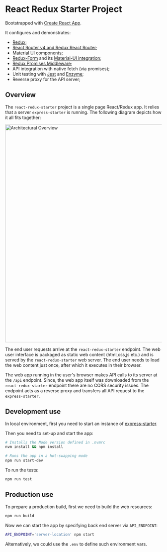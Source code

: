 # React Redux Starter Project

Bootstrapped with [Create React App](https://github.com/facebookincubator/create-react-app).

It configures and demonstrates:

- [Redux](http://redux.js.org/);
- [React Router v4 and Redux React Router](https://github.com/ReactTraining/react-router);
- [Material UI](http://www.material-ui.com/#/) components;
- [Redux-Form](https://github.com/erikras/redux-form) and its [Material-UI integration](https://github.com/erikras/redux-form-material-ui);
- [Redux Promises Middleware](https://github.com/pburtchaell/redux-promise-middleware);
- API integration with native fetch (via promises);
- Unit testing with [Jest](https://www.npmjs.com/package/jest) and [Enzyme](https://github.com/airbnb/enzyme);
- Reverse proxy for the API server;

## Overview

The `react-redux-starter` project is a single page React/Redux app.
It relies that a server `express-starter` is running.
The following diagram depicts how it all fits together:

<img src="raw/master/docs/Architectural Overview.jpg" alt="Architectural Overview" height="700px">

The end user requests arrive at the `react-redux-starter` endpoint.
The web user interface is packaged as static web content (html,css,js etc.) 
and is served by the `react-redux-starter` web server. 
The end user needs to load the web content just once, after which it 
executes in their browser.

The web app running in the user's browser makes API calls to its server at the `/api` endpoint. 
Since, the web app itself was downloaded from the `react-redux-starter` 
endpoint there are no CORS security issues.
The endpoint acts as a reverse proxy and transfers all API request 
to the `express-starter`.

## Development use

In local environment, first you need to start an instance of 
[express-starter](https://git.ng.bluemix.net/bluemix-garage-melbourne/express-starter).

Then you need to set-up and start the app:

```bash
# Installs the Node version defined in .nvmrc
nvm install && npm install

# Runs the app in a hot-swapping mode
npm run start-dev
```

To run the tests:

```bash
npm run test
```

## Production use

To prepare a production build, first we need to build the web resources:

```bash
npm run build
```

Now we can start the app by specifying back end server via `API_ENDPOINT`:

```bash
API_ENDPOINT='server-location' npm start
```

Alternatively, we could use the `.env` to define such environment vars.